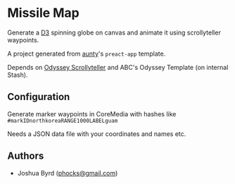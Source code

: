 Missile Map
===========

Generate a [D3](http://d3js.org/) spinning globe on canvas and animate it using scrollyteller waypoints.

A project generated from [aunty](http://github.com/abcnews/aunty)'s `preact-app` template.

Depends on [Odyssey Scrollyteller](https://github.com/abcnews/odyssey-scrollyteller) and ABC's Odyssey Template (on internal Stash).

## Configuration

Generate marker waypoints in CoreMedia with hashes like `#markIDnorthkoreaRANGE1000LABELguam`

Needs a JSON data file with your coordinates and names etc.

## Authors

- Joshua Byrd ([phocks@gmail.com](mailto:phocks@gmail.com))
